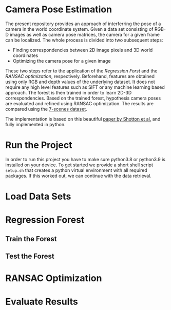 # Camera Pose Estimation
The present repository provides an approach of interferring the pose of a camera in the world coordinate system. Given a data set consisting of RGB-D images as well as camera pose matrices, the camera for a given frame can be localized. The whole process is divided into two subsequent steps:
* Finding correspondencies between 2D image pixels and 3D world coordinates
* Optimizing the camera pose for a given image

These two steps refer to the application of the *Regression Forst* and the *RANSAC optimization*, respectively. Beforehand, features are obtained using only RGB and depth values of the underlying dataset. It does not require any high level features such as SIFT or any machine learning based approach. The forest is then trained in order to learn 2D-3D correspondencies. Based on the trained forest, hypothesis camera poses are evaluated and refined using RANSAC optimization. The results are compared using the [7-scenes dataset](https://www.microsoft.com/en-us/research/project/rgb-d-dataset-7-scenes/).

The implementation is based on this beautiful [paper by Shotton et al.](https://www.microsoft.com/en-us/research/publication/scene-coordinate-regression-forests-for-camera-relocalization-in-rgb-d-images/) and fully implemented in python.

# Run the Project
In order to run this project you have to make sure python3.8 or python3.9 is installed on your device. To get started we provide a short shell script `setup.sh` that creates a python virtual environment with all required packages. If this worked out, we can continue with the data retrieval.

# Load Data Sets


# Regression Forest
## Train the Forest
## Test the Forest

# RANSAC Optimization

# Evaluate Results
